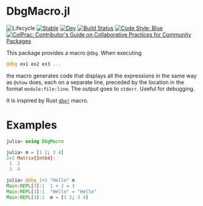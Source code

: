 # DbgMacro.jl

<!-- ![Lifecycle](https://img.shields.io/badge/lifecycle-experimental-orange.svg) -->
![Lifecycle](https://img.shields.io/badge/lifecycle-maturing-blue.svg)<!--
![Lifecycle](https://img.shields.io/badge/lifecycle-stable-green.svg)
![Lifecycle](https://img.shields.io/badge/lifecycle-retired-orange.svg)
![Lifecycle](https://img.shields.io/badge/lifecycle-archived-red.svg)
![Lifecycle](https://img.shields.io/badge/lifecycle-dormant-blue.svg) -->
[![Stable](https://img.shields.io/badge/docs-stable-blue.svg)](https://FedericoStra.github.io/DbgMacro.jl/stable)
[![Dev](https://img.shields.io/badge/docs-dev-blue.svg)](https://FedericoStra.github.io/DbgMacro.jl/dev)
[![Build Status](https://github.com/FedericoStra/DbgMacro.jl/workflows/CI/badge.svg)](https://github.com/FedericoStra/DbgMacro.jl/actions)
[![Code Style: Blue](https://img.shields.io/badge/code%20style-blue-4495d1.svg)](https://github.com/invenia/BlueStyle)
[![ColPrac: Contributor's Guide on Collaborative Practices for Community Packages](https://img.shields.io/badge/ColPrac-Contributor's%20Guide-blueviolet)](https://github.com/SciML/ColPrac)

This package provides a macro `@dbg`. When executing

```julia
@dbg ex1 ex2 ex3 ...
```

the macro generates code that displays all the expressions in the same way as `@show` does, each on a separate line,
preceded by the location in the format `module:file:line`. The output goes to `stderr`. Useful for debugging.

It is inspired by Rust [`dbg!`](https://doc.rust-lang.org/std/macro.dbg.html) macro.

# Examples

```julia
julia> using DbgMacro

julia> m = [1 2; 3 4]
2×2 Matrix{Int64}:
 1  2
 3  4

julia> @dbg 1+2 "Hello" m
Main:REPL[3]:1  1 + 2 = 3
Main:REPL[3]:1  "Hello" = "Hello"
Main:REPL[3]:1  m = [1 2; 3 4]
```
